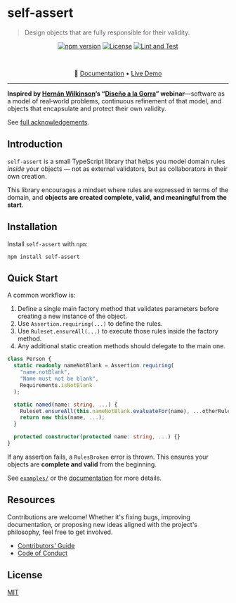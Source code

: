 # self-assert

> Design objects that are fully responsible for their validity.

<div align="center">

[![npm version](https://img.shields.io/npm/v/self-assert)][npm]
[![License](https://img.shields.io/badge/license-MIT-green)][license]
[![Lint and Test](https://github.com/self-assert/self-assert/actions/workflows/ci.yml/badge.svg)][gha-lint-and-test]

<br/>

🔗 [Documentation][docs] • [Live Demo][demo]

</div>

---

**Inspired by [Hernán Wilkinson][hernan-url]’s
“[Diseño a la Gorra][disenio-a-la-gorra]” webinar**—software
as a model of real‑world problems, continuous refinement of that model,
and objects that encapsulate and protect their own validity.

See [full acknowledgements][credits].

## Introduction

`self-assert` is a small TypeScript library that
helps you model domain rules _inside_ your objects
— not as external validators, but as collaborators in their own creation.

This library encourages a mindset where rules are expressed in
terms of the domain, and
**objects are created complete, valid, and meaningful from the start**.

## Installation

Install `self-assert` with `npm`:

```shell
npm install self-assert
```

## Quick Start

A common workflow is:

1. Define a single main factory method that validates parameters before
   creating a new instance of the object.
2. Use `Assertion.requiring(...)` to define the rules.
3. Use `Ruleset.ensureAll(...)` to execute those rules inside the factory method.
4. Any additional static creation methods should delegate to the main one.

```ts
class Person {
  static readonly nameNotBlank = Assertion.requiring(
    "name.notBlank",
    "Name must not be blank",
    Requirements.isNotBlank
  );

  static named(name: string, ...) {
    Ruleset.ensureAll(this.nameNotBlank.evaluateFor(name), ...otherRules);
    return new this(name, ...);
  }

  protected constructor(protected name: string, ...) {}
}
```

If any assertion fails, a `RulesBroken` error is thrown.
This ensures your objects are **complete and valid** from the beginning.

See [`examples/`](https://github.com/self-assert/self-assert/tree/main/examples)
or the [documentation][docs] for more details.

## Resources

Contributions are welcome! Whether it's fixing bugs,
improving documentation, or proposing new ideas aligned with the
project's philosophy, feel free to get involved.

- [Contributors' Guide][contributing]
- [Code of Conduct][coc]

## License

[MIT][license]

<!---->

[license]: https://github.com/self-assert/self-assert/blob/main/LICENSE
[contributing]: https://github.com/self-assert/self-assert/blob/main/CONTRIBUTING.md
[coc]: https://github.com/self-assert/.github/blob/main/CODE_OF_CONDUCT.md
[docs]: https://self-assert.github.io/self-assert
[demo]: https://codesandbox.io/p/sandbox/github/self-assert/self-assert-react-demo
[credits]: https://self-assert.github.io/self-assert/acknowledgements

<!-- Badges -->

[npm]: https://www.npmjs.com/package/self-assert
[gha-lint-and-test]: https://github.com/self-assert/self-assert/actions/workflows/ci.yml

<!---->

[hernan-url]: https://github.com/hernanwilkinson
[disenio-a-la-gorra]: https://github.com/hernanwilkinson/disenioALaGorra
